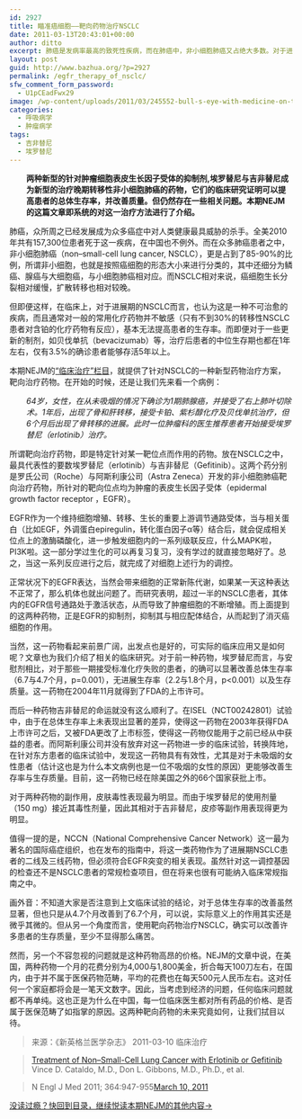 ```yaml
---
id: 2927
title: 瞄准癌细胞——靶向药物治疗NSCLC
date: 2011-03-13T20:43:01+00:00
author: ditto
excerpt: 肺癌是发病率最高的致死性疾病，而在肺癌中，非小细胞肺癌又占绝大多数。对于进展期的非小细胞肺癌而言，普通的化疗药物通常效果有限，最新的靶向药物，一类表皮生长因子受体抑制剂，也许会成为未来针对这一类患者的新型治疗方式。本期NEJM临床治疗板块就对这种新型的治疗方案加以介绍，请看详细内容。
layout: post
guid: http://www.bazhua.org/?p=2927
permalink: /egfr_therapy_of_nsclc/
sfw_comment_form_password:
  - U1pCEadFwx29
image: /wp-content/uploads/2011/03/245552-bull-s-eye-with-medicine-on-target-125x125.jpg
categories:
  - 呼吸病学
  - 肿瘤病学
tags:
  - 吉非替尼
  - 埃罗替尼
---
```

<p style="padding-left: 30px;">
  <strong>两种新型的针对肿瘤细胞表皮生长因子受体的抑制剂,埃罗替尼与吉非替尼成为新型的治疗晚期转移性非小细胞肺癌的药物，它们的临床研究证明可以提高患者的总体生存率，并改善质量。但仍然存在一些相关问题。本期NEJM的这篇文章即系统的对这一治疗方法进行了介绍。</strong>
</p>

肺癌，众所周之已经发展成为众多癌症中对人类健康最具威胁的杀手。全美2010年共有157,300位患者死于这一疾病，在中国也不例外。而在众多肺癌患者之中，非小细胞肺癌（non–small-cell lung cancer, NSCLC），更是占到了85-90%的比例，所谓非小细胞，也就是按照癌细胞的形态大小来进行分类的，其中还细分为鳞癌、腺癌与大细胞癌，与小细胞肺癌相对应。而NSCLC相对来说，癌细胞生长分裂相对缓慢，扩散转移也相对较晚。

但即便这样，在临床上，对于进展期的NSCLC而言，也认为这是一种不可治愈的疾病，而且通常对一般的常用化疗药物并不敏感（只有不到30%的转移性NSCLC患者对含铂的化疗药物有反应），基本无法提高患者的生存率。而即便对于一些更新的制剂，如贝伐单抗（bevacizumab）等，治疗后患者的中位生存期也都在1年左右，仅有3.5%的确诊患者能够存活5年以上。

本期NEJM的[“临床治疗”栏目](http://www.nejm.org/doi/full/10.1056/NEJMct0807960)，就提供了针对NSCLC的一种新型药物治疗方案，靶向治疗药物。在开始的时候，还是让我们先来看一个病例：

<p style="padding-left: 30px;">
  <em>64岁，女性，在从未吸烟的情况下确诊为1期肺腺癌，并接受了右上肺叶切除术。1年后，出现了骨和肝转移，接受卡铂、紫杉醇化疗及贝伐单抗治疗，但6个月后出现了骨转移的进展。此时一位肿瘤科的医生推荐患者开始接受埃罗替尼（erlotinib）治疗。</em>
</p>

所谓靶向治疗药物，即是特定针对某一靶位点而作用的药物。放在NSCLC之中，最具代表性的要数埃罗替尼（erlotinib）与吉非替尼（Gefitinib）。这两个药分别是罗氏公司（Roche）与阿斯利康公司（Astra Zeneca）开发的非小细胞肺癌靶向治疗药物，所针对的靶向位点均为肿瘤的表皮生长因子受体（epidermal growth factor receptor ，EGFR）。

EGFR作为一个维持细胞增殖、转移、生长的重要上游调节通路受体，当与相关蛋白（比如EGF，外调蛋白epiregulin，转化蛋白因子α等）结合后，就会促成相关位点上的激酶磷酸化，进一步触发细胞内的一系列级联反应，什么MAPK啦，PI3K啦。这一部分学过生化的可以再复习复习，没有学过的就直接忽略好了。总之，当这一系列反应进行之后，就完成了对细胞上述行为的调控。

正常状况下的EGFR表达，当然会带来细胞的正常新陈代谢，如果某一天这种表达不正常了，那么机体也就出问题了。而研究表明，超过一半的NSCLC患者，其体内的EGFR信号通路处于激活状态，从而导致了肿瘤细胞的不断增殖。而上面提到的这两种药物，正是EGFR的抑制剂，抑制其与相应配体结合，从而起到了消灭癌细胞的作用。

当然，这一药物看起来前景广阔，出发点也是好的，可实际的临床应用又是如何呢？文章也为我们介绍了相关的临床研究。对于前一种药物，埃罗替尼而言，与安慰剂相比，对于那些一期接受标准化疗失败的患者，的确可以显著改善总体生存率（6.7与4.7个月，p=0.001），无进展生存率（2.2与1.8个月，p<0.001）以及生存质量。这一药物在2004年11月就得到了FDA的上市许可。

而后一种药物吉非替尼的命运就没有这么顺利了。在ISEL（NCT00242801）试验中，由于在总体生存率上未表现出显著的差异，使得这一药物在2003年获得FDA上市许可之后，又被FDA更改了上市标签，使得这一药物仅能用于之前已经从中获益的患者。而阿斯利康公司并没有放弃对这一药物进一步的临床试验，转换阵地，在针对东方患者的临床试验中，发现这一药物具有有效性，尤其是对于未吸烟的女性患者（估计这也是为什么本文病例也是一位不吸烟的女性的原因）更能够改善生存率与生存质量。目前，这一药物已经在除美国之外的66个国家获批上市。

对于两种药物的副作用，皮肤毒性表现最为明显。而由于埃罗替尼的使用剂量（150 mg）接近其毒性剂量，因此其相对于吉非替尼，皮疹等副作用表现得更为明显。

值得一提的是，NCCN（National Comprehensive Cancer Network）这一最为著名的国际癌症组织，也在发布的指南中，将这一类药物作为了进展期NSCLC患者的二线及三线药物，但必须符合EGFR突变的相关表现。虽然针对这一调控基因的检查还不是NSCLC患者的常规检查项目，但在将来也很有可能纳入临床常规指南之中。

画外音：不知道大家是否注意到上文临床试验的结论，对于总体生存率的改善虽然显著，但也只是从4.7个月改善到了6.7个月，可以说，实际意义上的作用其实还是微乎其微的。但从另一个角度而言，使用靶向药物治疗NSCLC，确实可以改善许多患者的生存质量，至少不显得那么痛苦。

然而，另一个不容忽视的问题就是这种药物高昂的价格。NEJM的文章中说，在美国，两种药物一个月的花费分别为4,000与1,800美金，折合每天100刀左右，在国内，由于并不属于医保药物范畴，平均的花费也在每天500元人民币左右。这对任何一个家庭都将会是一笔天文数字。因此，当考虑到经济的问题，任何临床问题就都不再单纯。这也正是为什么在中国，每一位临床医生都对所有药品的价格、是否属于医保范畴了如指掌的原因。这两种靶向药物的未来究竟如何，让我们拭目以待。

> 来源：《新英格兰医学杂志》 2011-03-10 临床治疗
  
> [Treatment of Non–Small-Cell Lung Cancer with Erlotinib or Gefitinib](http://www.nejm.org/doi/full/10.1056/NEJMct0807960) Vince D. Cataldo, M.D., Don L. Gibbons, M.D., Ph.D., et al.
  
> N Engl J Med 2011; 364:947-955[March 10, 2011](http://www.nejm.org.ezproxy.library.tufts.edu/toc/nejm/364/10/)

[没读过瘾？快回到目录，继续悦读本期NEJM的其他内容→](http://www.bazhua.org/2011/03/nejm11-3-10.html)
